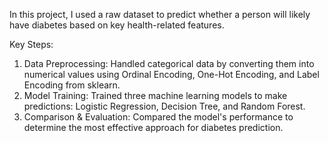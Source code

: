 In this project, I used a raw dataset to predict whether a person will likely have diabetes based on key health-related features.

Key Steps:
1. Data Preprocessing:
   Handled categorical data by converting them into numerical values using Ordinal Encoding, One-Hot Encoding, and Label Encoding from sklearn.
2. Model Training:
  Trained three machine learning models to make predictions: Logistic Regression, Decision Tree, and Random Forest.
3. Comparison & Evaluation:
Compared the model's performance to determine the most effective approach for diabetes prediction.
